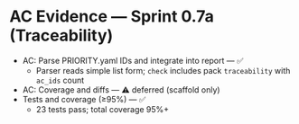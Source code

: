 # AC Evidence — Sprint 0.7a (Traceability)

- AC: Parse PRIORITY.yaml IDs and integrate into report — ✅
  - Parser reads simple list form; `check` includes pack `traceability` with `ac_ids` count
- AC: Coverage and diffs — ⚠️ deferred (scaffold only)
- Tests and coverage (≥95%) — ✅
  - 23 tests pass; total coverage 95%+
